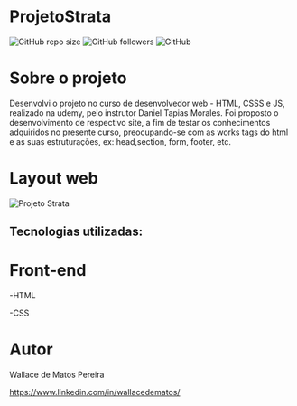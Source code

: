 
# ProjetoStrata
![GitHub repo size](https://img.shields.io/github/repo-size/WallaceMatos/ProjetoStrata)
![GitHub followers](https://img.shields.io/github/followers/WallaceMatos?style=social)
![GitHub](https://img.shields.io/github/license/WallaceMatos/ProjetoStrata)


# Sobre o projeto
Desenvolvi o projeto no curso de desenvolvedor web - HTML, CSSS e JS, realizado na udemy, pelo instrutor Daniel Tapias Morales. Foi proposto o desenvolvimento de respectivo site, a fim de testar os conhecimentos adquiridos no presente curso, preocupando-se com as works tags do html e as suas estruturações, ex: head,section, form, footer, etc.

# Layout web
![Projeto Strata](https://user-images.githubusercontent.com/75341726/115074176-b6f72080-9ecf-11eb-9ae9-a37486ecc743.png)




## Tecnologias utilizadas:

# Front-end

-HTML


-CSS

# Autor

Wallace de Matos Pereira

https://www.linkedin.com/in/wallacedematos/
